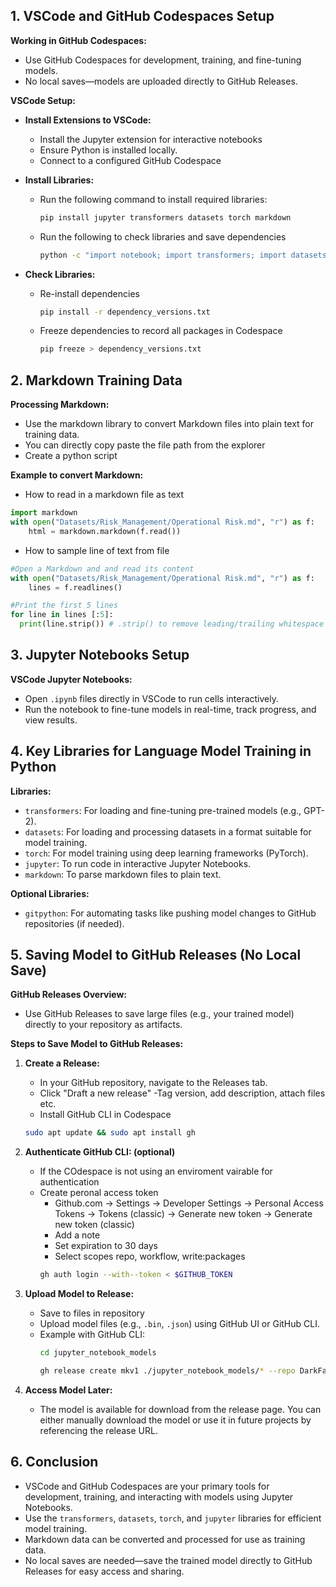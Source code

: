 ## 1. VSCode and GitHub Codespaces Setup

**Working in GitHub Codespaces:**

- Use GitHub Codespaces for development, training, and fine-tuning models.
- No local saves—models are uploaded directly to GitHub Releases. 

**VSCode Setup:**

- **Install Extensions to VSCode:**
  - Install the Jupyter extension for interactive notebooks
  - Ensure Python is installed locally.
  - Connect to a configured GitHub Codespace 

- **Install Libraries:**
  - Run the following command to install required libraries:
    ```bash
    pip install jupyter transformers datasets torch markdown
    ```
  - Run the following to check libraries and save dependencies 
    ```bash
    python -c "import notebook; import transformers; import datasets; import torch; import markdown; output = f'Jupyter notebook version=={notebook.__version__}\nTransformers version=={transformers.__version__}\nDatasets version=={datasets.__version__}\nTorch version=={torch.__version__}\nMarkdown version=={markdown.__version__}'; open('dependency_versions.txt', 'w').write(output)"
    ```
- **Check Libraries:**
  - Re-install dependencies
    ```bash
    pip install -r dependency_versions.txt
    ```
  - Freeze dependencies to record all packages in Codespace
    ```bash
    pip freeze > dependency_versions.txt
    ```  


## 2. Markdown Training Data

**Processing Markdown:**

- Use the markdown library to convert Markdown files into plain text for training data.
- You can directly copy paste the file path from the explorer
- Create a python script

**Example to convert Markdown:**

- How to read in a markdown file as text
```python
import markdown
with open("Datasets/Risk_Management/Operational Risk.md", "r") as f:
    html = markdown.markdown(f.read())
```
- How to sample line of text from file
```python
#Open a Markdown and and read its content
with open("Datasets/Risk_Management/Operational Risk.md", "r") as f:
    lines = f.readlines()

#Print the first 5 lines
for line in lines [:5]:
  print(line.strip()) # .strip() to remove leading/trailing whitespace or new line
```


## 3. Jupyter Notebooks Setup

**VSCode Jupyter Notebooks:**

- Open `.ipynb` files directly in VSCode to run cells interactively.
- Run the notebook to fine-tune models in real-time, track progress, and view results.

## 4. Key Libraries for Language Model Training in Python

**Libraries:**

- `transformers`: For loading and fine-tuning pre-trained models (e.g., GPT-2).
- `datasets`: For loading and processing datasets in a format suitable for model training.
- `torch`: For model training using deep learning frameworks (PyTorch).
- `jupyter`: To run code in interactive Jupyter Notebooks.
- `markdown`: To parse markdown files to plain text.

**Optional Libraries:**

- `gitpython`: For automating tasks like pushing model changes to GitHub repositories (if needed).

## 5. Saving Model to GitHub Releases (No Local Save)

**GitHub Releases Overview:**

- Use GitHub Releases to save large files (e.g., your trained model) directly to your repository as artifacts.

**Steps to Save Model to GitHub Releases:**

1. **Create a Release:**
   - In your GitHub repository, navigate to the Releases tab.
   - Click "Draft a new release"
    -Tag version, add description, attach files etc.
   - Install GitHub CLI in Codespace
   ```bash
   sudo apt update && sudo apt install gh
   ```

2. **Authenticate GitHub CLI: (optional)**
    - If the COdespace is not using an enviroment vairable for authentication
    - Create peronal access token
      - Github.com -> Settings -> Developer Settings -> Personal Access Tokens -> Tokens (classic) -> Generate new token -> Generate new token (classic) 
      - Add a note
      - Set expiration to 30 days
      - Select scopes repo, workflow, write:packages
      ```bash
      gh auth login --with--token < $GITHUB_TOKEN
      ```

3. **Upload Model to Release:**
   - Save to files in repository
   - Upload model files (e.g., `.bin`, `.json`) using GitHub UI or GitHub CLI.
   - Example with GitHub CLI:
     ```bash
     cd jupyter_notebook_models
     ```
     ```bash
     gh release create mkv1 ./jupyter_notebook_models/* --repo DarkFader13/The_Git_Good_Repo
     ```

4. **Access Model Later:**
   - The model is available for download from the release page. You can either manually download the model or use it in future projects by referencing the release URL.

## 6. Conclusion

- VSCode and GitHub Codespaces are your primary tools for development, training, and interacting with models using Jupyter Notebooks.
- Use the `transformers`, `datasets`, `torch`, and `jupyter` libraries for efficient model training.
- Markdown data can be converted and processed for use as training data.
- No local saves are needed—save the trained model directly to GitHub Releases for easy access and sharing.
